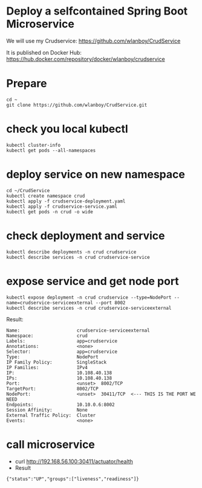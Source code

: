 # Deploy a selfcontained Spring Boot Microservice

We will use my Crudservice: https://github.com/wlanboy/CrudService

It is published on Docker Hub: https://hub.docker.com/repository/docker/wlanboy/crudservice

# Prepare
```
cd ~
git clone https://github.com/wlanboy/CrudService.git
```

# check you local kubectl
```
kubectl cluster-info
kubectl get pods --all-namespaces
```

# deploy service on new namespace
```
cd ~/CrudService
kubectl create namespace crud
kubectl apply -f crudservice-deployment.yaml
kubectl apply -f crudservice-service.yaml
kubectl get pods -n crud -o wide
```

# check deployment and service
```
kubectl describe deployments -n crud crudservice 
kubectl describe services -n crud crudservice-service
```

# expose service and get node port
```
kubectl expose deployment -n crud crudservice --type=NodePort --name=crudservice-serviceexternal --port 8002
kubectl describe services -n crud crudservice-serviceexternal 
```
Result:
```
Name:                     crudservice-serviceexternal
Namespace:                crud
Labels:                   app=crudservice
Annotations:              <none>
Selector:                 app=crudservice
Type:                     NodePort
IP Family Policy:         SingleStack
IP Families:              IPv4
IP:                       10.108.40.138
IPs:                      10.108.40.138
Port:                     <unset>  8002/TCP
TargetPort:               8002/TCP
NodePort:                 <unset>  30411/TCP  <--- THIS IS THE PORT WE NEED
Endpoints:                10.10.0.6:8002
Session Affinity:         None
External Traffic Policy:  Cluster
Events:                   <none>
```

#  call microservice
* curl http://192.168.56.100:30411/actuator/health
* Result
```
{"status":"UP","groups":["liveness","readiness"]}
```
